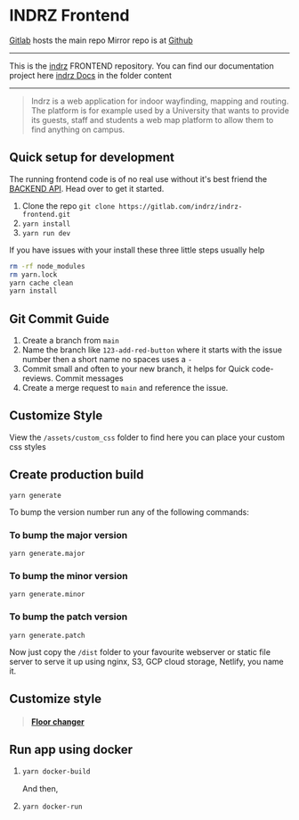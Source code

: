 # INDRZ Frontend
[Gitlab](https://gitlab.com/indrz/indrz-frontend) hosts the main repo 
Mirror repo is at [Github](https://github.com/indrz/indrz-fe)

----------------------

This is the [indrz](https://www.indrz.com) FRONTEND repository. You can find our 
documentation project here [indrz Docs](https://gitlab.com/indrz/indrz-doc) in the folder content

----------------------
> Indrz is a web application for indoor wayfinding, mapping and routing. The platform is for example used by a University that wants to provide its guests, staff and students a web map platform to allow them to find anything on campus.

## Quick setup for development
The running frontend code is of no real use without it's best friend the
[BACKEND API](https://gitlab.com/indrz/indrz-backend). Head over to get it
started.

1. Clone the repo ``git clone https://gitlab.com/indrz/indrz-frontend.git``
1. ``yarn install``
1. ``yarn run dev``

If you have issues with your install these three little steps usually help
```bash
rm -rf node_modules
rm yarn.lock
yarn cache clean
yarn install
```

## Git Commit Guide
1. Create a branch from `main`
1. Name the branch like `123-add-red-button` where it starts with the issue number then a short name no spaces uses a `-`
1. Commit small and often to your new branch, it helps for Quick code-reviews. Commit messages 
1. Create a merge request to `main` and reference the issue.


## Customize Style
View the `/assets/custom_css` folder to find   here you can place your custom css styles


## Create production build
```
yarn generate
```

To bump the version number run any of the following commands:

### To bump the major version
```
yarn generate.major
```

### To bump the minor version
```
yarn generate.minor
```

### To bump the patch version
```
yarn generate.patch
```

Now just copy the `/dist` folder to your favourite webserver or static file server to serve it up using
nginx, S3, GCP cloud storage, Netlify, you name it.
## Customize style
> #### [Floor changer](assets/README.md#floor-changer)


## Run app using docker
1. ```bash
   yarn docker-build
   ```
   And then,

1. ```bash
   yarn docker-run
   ```
